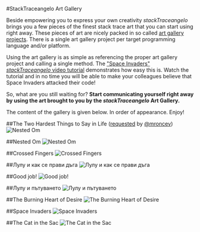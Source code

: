 #StackTraceangelo Art Gallery

Beside empowering you to express your own creativity *stackTraceangelo* brings you a few pieces of the finest stack trace art that you can start using right away. These pieces of art are nicely packed in so called [art gallery projects](/Source/ArtGallery). There is a single art gallery project per target programming language and/or platform.

Using the art gallery is as simple as referencing the proper art gallery project and calling a single method. The ["Space Invaders" *stackTraceangelo* video tutorial](http://www.youtube.com/watch?v=9NpKh6uAVFM) demonstrates how easy this is. Watch the tutorial and in no time you will be able to make your colleagues believe that Space Invaders attacked their code!

So, what are you still waiting for? **Start communicating yourself right away by using the art brought to you by the *stackTraceangelo* Art Gallery.**

The content of the gallery is given below. In order of appearance. Enjoy!

##The Two Hardest Things to Say in Life ([requested](https://github.com/ironcev/stackTraceangelo/issues/1) by [@mroncev](https://github.com/mroncev))
![Nested Om](TheTwoHardestThingsToSayInLife.png "The Two Hardest Things to Say in Life")
<br/>

##Nested Om
![Nested Om](NestedOm.png "Nested Om")
<br/>

##Crossed Fingers
![Crossed Fingers](CrossedFingers.png "Crossed Fingers")
<br/>

##Лулу и как се прави дъга
![Лулу и как се прави дъга](LuluIKakSePraviDaga.png "Лулу и как се прави дъга")
<br/>

##Good job!
![Good job!](GoodJob.png "Good job!")
<br/>

##Лулу и пътуването
![Лулу и пътуването](LuluIPatuvaneto.png "Лулу и пътуването")
<br/>

##The Burning Heart of Desire
![The Burning Heart of Desire](TheBurningHeartOfDesire.png "The Burning Heart of Desire")
<br/>

##Space Invaders
![Space Invaders](SpaceInvaders.png "Space Invaders")
<br/>

##The Cat in the Sac
![The Cat in the Sac](TheCatInTheSac.png "The Cat in the Sac")